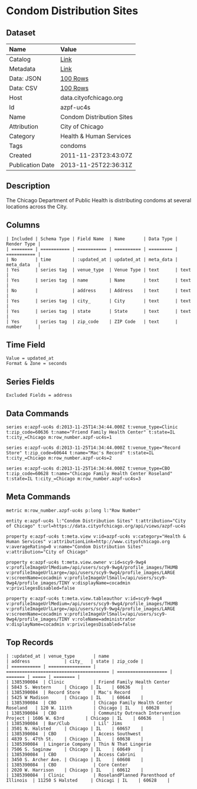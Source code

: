 # Condom Distribution Sites

## Dataset

| Name | Value |
| :--- | :---- |
| Catalog | [Link](https://catalog.data.gov/dataset/condom-distribution-sites-863a9) |
| Metadata | [Link](https://data.cityofchicago.org/api/views/azpf-uc4s) |
| Data: JSON | [100 Rows](https://data.cityofchicago.org/api/views/azpf-uc4s/rows.json?max_rows=100) |
| Data: CSV | [100 Rows](https://data.cityofchicago.org/api/views/azpf-uc4s/rows.csv?max_rows=100) |
| Host | data.cityofchicago.org |
| Id | azpf-uc4s |
| Name | Condom Distribution Sites |
| Attribution | City of Chicago |
| Category | Health & Human Services |
| Tags | condoms |
| Created | 2011-11-23T23:43:07Z |
| Publication Date | 2013-11-25T22:36:31Z |

## Description

The Chicago Department of Public Health is distributing condoms at several locations across the City.

## Columns

```ls
| Included | Schema Type | Field Name  | Name       | Data Type | Render Type |
| ======== | =========== | =========== | ========== | ========= | =========== |
| No       | time        | :updated_at | updated_at | meta_data | meta_data   |
| Yes      | series tag  | venue_type  | Venue Type | text      | text        |
| Yes      | series tag  | name        | Name       | text      | text        |
| No       |             | address     | Address    | text      | text        |
| Yes      | series tag  | city_       | City       | text      | text        |
| Yes      | series tag  | state       | State      | text      | text        |
| Yes      | series tag  | zip_code    | ZIP Code   | text      | number      |
```

## Time Field

```ls
Value = updated_at
Format & Zone = seconds
```

## Series Fields

```ls
Excluded Fields = address
```

## Data Commands

```ls
series e:azpf-uc4s d:2013-11-25T14:34:44.000Z t:venue_type=Clinic t:zip_code=60636 t:name="Friend Family Health Center" t:state=IL t:city_=Chicago m:row_number.azpf-uc4s=1

series e:azpf-uc4s d:2013-11-25T14:34:44.000Z t:venue_type="Record Store" t:zip_code=60644 t:name="Mac's Record" t:state=IL t:city_=Chicago m:row_number.azpf-uc4s=2

series e:azpf-uc4s d:2013-11-25T14:34:44.000Z t:venue_type=CBO t:zip_code=60628 t:name="Chicago Family Health Center Roseland" t:state=IL t:city_=Chicago m:row_number.azpf-uc4s=3
```

## Meta Commands

```ls
metric m:row_number.azpf-uc4s p:long l:"Row Number"

entity e:azpf-uc4s l:"Condom Distribution Sites" t:attribution="City of Chicago" t:url=https://data.cityofchicago.org/api/views/azpf-uc4s

property e:azpf-uc4s t:meta.view v:id=azpf-uc4s v:category="Health & Human Services" v:attributionLink=http://www.cityofchicago.org v:averageRating=0 v:name="Condom Distribution Sites" v:attribution="City of Chicago"

property e:azpf-uc4s t:meta.view.owner v:id=scy9-9wg4 v:profileImageUrlMedium=/api/users/scy9-9wg4/profile_images/THUMB v:profileImageUrlLarge=/api/users/scy9-9wg4/profile_images/LARGE v:screenName=cocadmin v:profileImageUrlSmall=/api/users/scy9-9wg4/profile_images/TINY v:displayName=cocadmin v:privilegesDisabled=false

property e:azpf-uc4s t:meta.view.tableauthor v:id=scy9-9wg4 v:profileImageUrlMedium=/api/users/scy9-9wg4/profile_images/THUMB v:profileImageUrlLarge=/api/users/scy9-9wg4/profile_images/LARGE v:screenName=cocadmin v:profileImageUrlSmall=/api/users/scy9-9wg4/profile_images/TINY v:roleName=administrator v:displayName=cocadmin v:privilegesDisabled=false
```

## Top Records

```ls
| :updated_at | venue_type       | name                                    | address             | city_   | state | zip_code | 
| =========== | ================ | ======================================= | =================== | ======= | ===== | ======== | 
| 1385390084  | Clinic           | Friend Family Health Center             | 5843 S. Western     | Chicago | IL    | 60636    | 
| 1385390084  | Record Store     | Mac's Record                            | 5425 W Madison      | Chicago | IL    | 60644    | 
| 1385390084  | CBO              | Chicago Family Health Center Roseland   | 120 W. 111th        | Chicago | IL    | 60628    | 
| 1385390084  | CBO              | Community Outreach Intervention Project | 1606 W. 63rd        | Chicago | IL    | 60636    | 
| 1385390084  | Bar/Club         | Lil' Jims                               | 3501 N. Halsted     | Chicago | IL    | 60657    | 
| 1385390084  | CBO              | Access Southwest                        | 4839 S. 47th St.    | Chicago | IL    | 60638    | 
| 1385390084  | Lingerie Company | Thin N That Lingerie                    | 7506 S. Saginaw     | Chicago | IL    | 60649    | 
| 1385390084  | CBO              | Access Cabrini                          | 3450 S. Archer Ave. | Chicago | IL    | 60608    | 
| 1385390084  | CBO              | Core Center                             | 2020 W. Harrison    | Chicago | IL    | 60612    | 
| 1385390084  | Clinic           | RoselandPlanned Parenthood of Illinois  | 11250 S Halsted     | Chicagi | IL    | 60628    | 
```